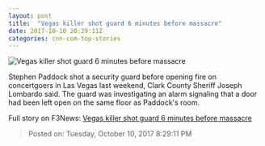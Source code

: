 ```yaml
---
layout: post
title:  "Vegas killer shot guard 6 minutes before massacre"
date: 2017-10-10 20:29:11Z
categories: cnn-com-top-stories
---
```


![Vegas killer shot guard 6 minutes before massacre](http://i2.cdn.cnn.com/cnnnext/dam/assets/171003161018-01-paddocks-room-mandalay-bay-super-tease.jpg)

Stephen Paddock shot a security guard before opening fire on concertgoers in Las Vegas last weekend, Clark County Sheriff Joseph Lombardo said. The guard was investigating an alarm signaling that a door had been left open on the same floor as Paddock's room.


Full story on F3News: [Vegas killer shot guard 6 minutes before massacre](http://www.f3nws.com/n/43YSxB)

> Posted on: Tuesday, October 10, 2017 8:29:11 PM
